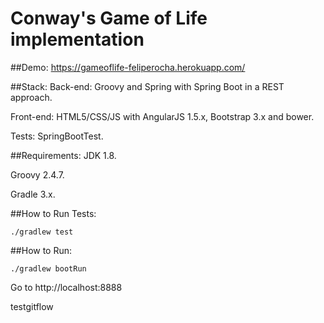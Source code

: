 # Conway's Game of Life implementation

##Demo: 
https://gameoflife-feliperocha.herokuapp.com/

##Stack:
Back-end: Groovy and Spring with Spring Boot in a REST approach.

Front-end: HTML5/CSS/JS with AngularJS 1.5.x, Bootstrap 3.x and bower.

Tests: SpringBootTest.

##Requirements:
JDK 1.8.

Groovy 2.4.7.

Gradle 3.x.

##How to Run Tests:
```
./gradlew test
```

##How to Run:
```
./gradlew bootRun
```

Go to http://localhost:8888

testgitflow
